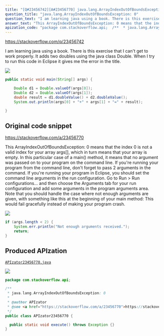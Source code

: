 ```yaml
---
title: "[Q#23456742][A#23456770] java.lang.ArrayIndexOutOfBoundsException: 0"
question_title: "java.lang.ArrayIndexOutOfBoundsException: 0"
question_text: "I am learning java using a book. There is this exercise that I can't get to work properly. It adds two doubles using the java class Double. When I try to run this code in Eclipse it gives me the error in the title."
answer_text: "This ArrayIndexOutOfBoundsException: 0 means that the index 0 is not a valid index for your array args[], which in turn means that your array is empty. In this particular case of a main() method, it means that no argument was passed on to your program on the command line. If you're running your program from the command line, don't forget to pass 2 arguments in the command. If you're running your program in Eclipse, you should set the command line arguments in the run configuration. Go to Run > Run configurations... and then choose the Arguments tab for your run configuration and add some arguments in the program arguments area. Note that you should handle the case where not enough arguments are given, with something like this at the beginning of your main method: This would fail gracefully instead of making your program crash."
apization_code: "package com.stackoverflow.api;  /**  * java.lang.ArrayIndexOutOfBoundsException: 0  *  * @author APIzator  * @see <a href=\"https://stackoverflow.com/a/23456770\">https://stackoverflow.com/a/23456770</a>  */ public class APIzator23456770 {    public static void execute() throws Exception {} }"
---
```


https://stackoverflow.com/q/23456742

I am learning java using a book. There is this exercise that I can&#x27;t get to work properly. It adds two doubles using the java class Double. When I try to run this code in Eclipse it gives me the error in the title.


<div class="code-logo"><img src="/stackoverflow.png" /></div>

```java
public static void main(String[] args) {

    Double d1 = Double.valueOf(args[0]);
    Double d2 = Double.valueOf(args[1]);
    double result = d1.doubleValue() + d2.doubleValue();
    System.out.println(args[0] + "+" + args[1] + "=" + result);

}
```


## Original code snippet

https://stackoverflow.com/a/23456770

This ArrayIndexOutOfBoundsException: 0 means that the index 0 is not a valid index for your array args[], which in turn means that your array is empty.
In this particular case of a main() method, it means that no argument was passed on to your program on the command line.
If you&#x27;re running your program from the command line, don&#x27;t forget to pass 2 arguments in the command.
If you&#x27;re running your program in Eclipse, you should set the command line arguments in the run configuration. Go to Run &gt; Run configurations... and then choose the Arguments tab for your run configuration and add some arguments in the program arguments area.
Note that you should handle the case where not enough arguments are given, with something like this at the beginning of your main method:
This would fail gracefully instead of making your program crash.

<div class="code-logo"><img src="/stackoverflow.png" /></div>

```java
if (args.length < 2) {
    System.err.println("Not enough arguments received.");
    return;
}
```

## Produced APIzation

[`APIzator23456770.java`](https://github.com/blind-papers/apization-temp-data/raw/main/search/APIzator23456770.java)

<div class="code-logo"><img src="/apizator.png" /></div>

```java
package com.stackoverflow.api;

/**
 * java.lang.ArrayIndexOutOfBoundsException: 0
 *
 * @author APIzator
 * @see <a href="https://stackoverflow.com/a/23456770">https://stackoverflow.com/a/23456770</a>
 */
public class APIzator23456770 {

  public static void execute() throws Exception {}
}

```